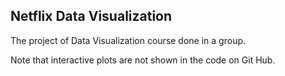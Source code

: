 ## Netflix Data Visualization

The project of Data Visualization course done in a group.

Note that interactive plots are not shown in the code on Git Hub.
